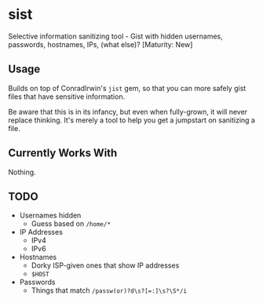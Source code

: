 sist
====

Selective information sanitizing tool - Gist with hidden usernames,
passwords, hostnames, IPs, (what else)? [Maturity: New]

Usage
-----

Builds on top of ConradIrwin's `jist` gem, so that you can more safely gist
files that have sensitive information.

Be aware that this is in its infancy, but even when fully-grown, it will never
replace thinking. It's merely a tool to help you get a jumpstart on sanitizing
a file.

Currently Works With
--------------------

Nothing.

TODO
----

- Usernames hidden
    - Guess based on `/home/*`
- IP Addresses
    - IPv4
    - IPv6
- Hostnames
    - Dorky ISP-given ones that show IP addresses
    - `$HOST`
- Passwords
    - Things that match `/passw(or)?d\s?[=:]\s?\S*/i`
